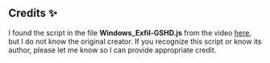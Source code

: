 ## Credits ✨

I found the script in the file **Windows_Exfil-GSHD.js** from the video [here](https://www.youtube.com/watch?v=pvJV5oj1-Ek), but I do not know the original creator. If you recognize this script or know its author, please let me know so I can provide appropriate credit.
